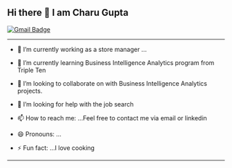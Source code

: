 ## Hi there 👋 I am Charu Gupta
[![Gmail Badge](https://img.shields.io/badge/-charu2708@gmail.com-c14438?style=flat&logo=Gmail&logoColor=white&link=mailto:charu2708@gmail.com)](mailto:charu2708@gmail.com) 

------------------------------------------------------------------------------------------------

- 🔭 I’m currently working as a store manager  ...
- 🌱 I’m currently learning Business Intelligence Analytics program from Triple Ten 
- 👯 I’m looking to collaborate on with Business Intelligence Analytics projects.
- 🤔 I’m looking for help with the job search

- 📫 How to reach me: ...Feel free to contact me via email or linkedin 
- 😄 Pronouns: ...
- ⚡ Fun fact: ...I love cooking 
------------------------------------------------------------------------------------------------


